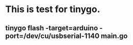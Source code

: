 <h1>This is test for tinygo.</h1>
<h2>tinygo flash -target=arduino -port=/dev/cu/usbserial-1140 main.go</h2>
